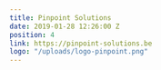 ```yaml
---
title: Pinpoint Solutions
date: 2019-01-28 12:26:00 Z
position: 4
link: https://pinpoint-solutions.be
logo: "/uploads/logo-pinpoint.png"
---
```


